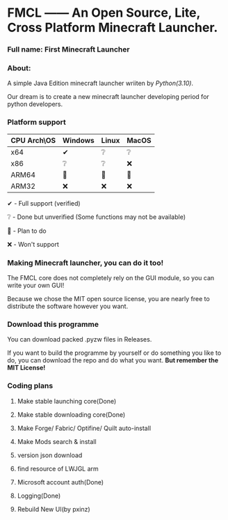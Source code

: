 # FMCL —— An Open Source, Lite, Cross Platform Minecraft Launcher.

### Full name: First Minecraft Launcher

### About:
A simple Java Edition minecraft launcher wriiten by *Python(3.10)*.

Our dream is to create a new minecraft launcher developing period for python developers.

### Platform support
|CPU Arch\OS|Windows|Linux|MacOS|
|-|-|-|-|
|x64|✔|❔|❔|
|x86|❔|❔|❌|
|ARM64|📌|📌|📌|
|ARM32|❌|❌|❌|

✔ - Full support (verified)

❔ - Done but unverified (Some functions may not be available)

📌 - Plan to do

❌ - Won't support


### Making Minecraft launcher, you can do it too!
The FMCL core does not completely rely on the GUI module, so you can write your own GUI!

Because we chose the MIT open source license, you are nearly free to distribute the software however you want.

### Download this programme
You can download packed .pyzw files in Releases.

If you want to build the programme by yourself or do something you like to do, you can download the repo and do what you want. **But remember the MIT License!**

### Coding plans
1. Make stable launching core(Done)

2. Make stable downloading core(Done)

3. Make Forge/ Fabric/ Optifine/ Quilt auto-install

4. Make Mods search & install

5. version json download 

6. find resource of LWJGL arm

7. Microsoft account auth(Done)

8. Logging(Done)

9. Rebuild New UI(by pxinz)
